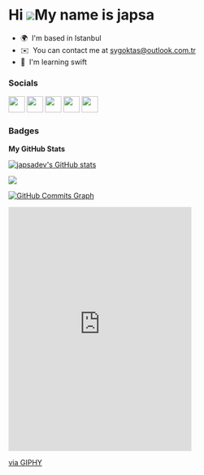 Hi ![](https://user-images.githubusercontent.com/18350557/176309783-0785949b-9127-417c-8b55-ab5a4333674e.gif)My name is japsa
=============================================================================================================================

* 🌍  I'm based in Istanbul
* ✉️  You can contact me at [sygoktas@outlook.com.tr](mailto:sygoktas@outlook.com.tr)
* 🧠  I'm learning swift

### Socials

<p align="left"> <a href="https://www.behance.com/japsa" target="_blank" rel="noreferrer"><img src="https://raw.githubusercontent.com/danielcranney/readme-generator/main/public/icons/socials/behance.svg" width="32" height="32" /></a> <a href="https://www.github.com/japsadev" target="_blank" rel="noreferrer"><img src="https://raw.githubusercontent.com/danielcranney/readme-generator/main/public/icons/socials/github.svg" width="32" height="32" /></a> <a href="http://www.instagram.com/japsa" target="_blank" rel="noreferrer"><img src="https://raw.githubusercontent.com/danielcranney/readme-generator/main/public/icons/socials/instagram.svg" width="32" height="32" /></a> <a href="https://www.linkedin.com/in/japsa/" target="_blank" rel="noreferrer"><img src="https://raw.githubusercontent.com/danielcranney/readme-generator/main/public/icons/socials/linkedin.svg" width="32" height="32" /></a> <a href="https://www.twitter.com/japsadev" target="_blank" rel="noreferrer"><img src="https://raw.githubusercontent.com/danielcranney/readme-generator/main/public/icons/socials/twitter.svg" width="32" height="32" /></a></p>

### Badges

<b>My GitHub Stats</b>

<a href="http://www.github.com/japsadev"><img src="https://github-readme-stats.vercel.app/api?username=japsadev&show_icons=true&hide=&count_private=true&title_color=0891b2&text_color=ffffff&icon_color=0891b2&bg_color=1c1917&hide_border=true&show_icons=true" alt="japsadev's GitHub stats" /></a>

<a href="http://www.github.com/japsadev"><img src="https://github-readme-streak-stats.herokuapp.com/?user=japsadev&stroke=ffffff&background=1c1917&ring=0891b2&fire=0891b2&currStreakNum=ffffff&currStreakLabel=0891b2&sideNums=ffffff&sideLabels=ffffff&dates=ffffff&hide_border=true" /></a>

<a href="http://www.github.com/japsadev"><img src="https://activity-graph.herokuapp.com/graph?username=japsadev&bg_color=1c1917&color=ffffff&line=0891b2&point=ffffff&area_color=1c1917&area=true&hide_border=true&custom_title=GitHub%20Commits%20Graph" alt="GitHub Commits Graph" /></a>

<iframe src="https://giphy.com/embed/SlHhBvisBAabA07KlE" width="360" height="480" frameBorder="0" class="giphy-embed" allowFullScreen></iframe><p><a href="https://giphy.com/gifs/Junder-Lane-one-piece-luffy-monkey-d-SlHhBvisBAabA07KlE">via GIPHY</a></p>
